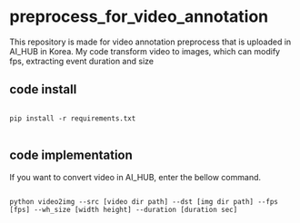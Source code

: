 # preprocess_for_video_annotation
This repository is made for video annotation preprocess that is uploaded in AI_HUB in Korea.
My code transform video to images, which can modify fps, extracting event duration and size

## code install

<pre>
<code>
pip install -r requirements.txt
</code>
</pre>

## code implementation

If you want to convert video in AI_HUB, enter the bellow command.

<pre>
<code>
python video2img --src [video dir path] --dst [img dir path] --fps [fps] --wh_size [width height] --duration [duration sec]
</code>
</pre>

